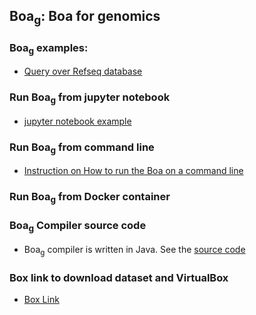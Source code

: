 ## Boa<sub>g</sub>: Boa for genomics

### Boa<sub>g</sub>  examples:
* [Query over Refseq database](https://github.com/boalang/bio/tree/master/Boa%20queries)

### Run Boa<sub>g</sub> from jupyter notebook
* [jupyter notebook example](https://github.com/boalang/bio/blob/master/jupyter_notebooks/Boa_ipython.ipynb)

### Run Boa<sub>g</sub> from command line
* [Instruction on How to run the Boa on a command line ](https://github.com/boalang/bio/tree/master/Command_Line)

### Run Boa<sub>g</sub> from Docker container

### Boa<sub>g</sub> Compiler source code
* Boa<sub>g</sub> compiler is written in Java. See the [source code](https://github.com/boalang/bio/tree/master/compiler)

### Box link to download dataset and VirtualBox
* [Box Link](https://iastate.box.com/s/agr7i8yys1043erl06jpkq9r6gi42l18)
